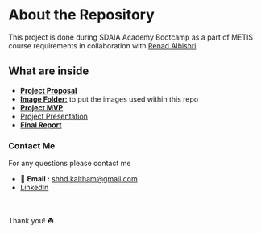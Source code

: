 # About the Repository 
This project is done during SDAIA Academy Bootcamp as a part of METIS course requirements in collaboration with [Renad Albishri](https://github.com/renad-albishri).
## What are inside 
- [**Project Proposal**](Image_Captioning_Proposal.md)
- [**Image Folder:**](/Image) to put the images used within this repo
- [**Project MVP**](Image_Captioning_MVP.md)
- [Project Presentation](Image_Captioning_Slides.pdf)
- [**Final Report**](Image_Captioning_Final_Report.md)

### Contact Me
For any questions please contact me <br/>
- 📧 **Email :** shhd.kaltham@gmail.com <br/>
- [LinkedIn](www.linkedin.com/in/shahad-alkaltham)

<br/><br/>
Thank you! ☘️
